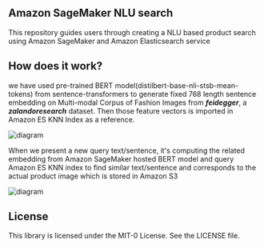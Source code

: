 ## Amazon SageMaker NLU search

This repository guides users through creating a NLU based product search using Amazon SageMaker and Amazon Elasticsearch service


## How does it work?

we have used pre-trained BERT model(distilbert-base-nli-stsb-mean-tokens) from sentence-transformers to generate fixed 768 length sentence embedding on Multi-modal Corpus of Fashion Images from *__feidegger__*, a *__zalandoresearch__* dataset. Then those feature vectors is imported in Amazon ES KNN Index as a reference.

![diagram](../master/ref.png)


When we present a new query text/sentence, it's computing the related embedding from Amazon SageMaker hosted BERT model and query Amazon ES KNN index to find similar text/sentence and corresponds to the actual product image which is stored in Amazon S3

![diagram](../master/query.png)

## License

This library is licensed under the MIT-0 License. See the LICENSE file.
